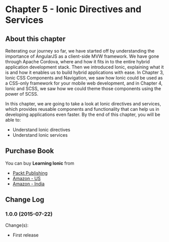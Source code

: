 # Chapter 5 - Ionic Directives and Services

## About this chapter

Reiterating our journey so far, we have started off by understanding the importance of AngularJS as a client-side MVW framework. We have gone through Apache Cordova, where and how it fits in to the entire hybrid application development stack. Then we introduced Ionic, explaining what it is and how it enables us to build hybrid applications with ease. In Chapter 3, Ionic CSS Components and Navigation, we saw how Ionic could be used as a CSS-only framework for your mobile web development, and in Chapter 4, Ionic and SCSS, we saw how we could theme those components using the power of SCSS.

In this chapter, we are going to take a look at Ionic directives and services, which provides reusable components and functionality that can help us in developing applications even faster. By the end of this chapter, you will be able to:

 * Understand Ionic directives
 * Understand Ionic services

## Purchase Book

You can buy **Learning Ionic** from
* [Packt Publishing](https://www.packtpub.com/application-development/learning-ionic)
* [Amazon - US](http://www.amazon.com/gp/product/B010BEEIF2)
* [Amazon - India](http://www.amazon.in/gp/product/B010BEEIF2)

## Change Log

### 1.0.0 (2015-07-22)

Change(s):
 * First release 
